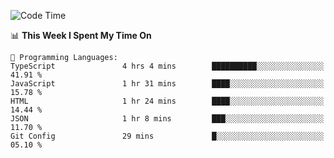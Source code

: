<!--START_SECTION:waka-->
![Code Time](http://img.shields.io/badge/Code%20Time-1%2C045%20hrs%2031%20mins-blue)

📊 **This Week I Spent My Time On** 

```text
💬 Programming Languages: 
TypeScript               4 hrs 4 mins        ██████████░░░░░░░░░░░░░░░   41.91 % 
JavaScript               1 hr 31 mins        ████░░░░░░░░░░░░░░░░░░░░░   15.78 % 
HTML                     1 hr 24 mins        ████░░░░░░░░░░░░░░░░░░░░░   14.44 % 
JSON                     1 hr 8 mins         ███░░░░░░░░░░░░░░░░░░░░░░   11.70 % 
Git Config               29 mins             █░░░░░░░░░░░░░░░░░░░░░░░░   05.10 % 
```


<!--END_SECTION:waka-->